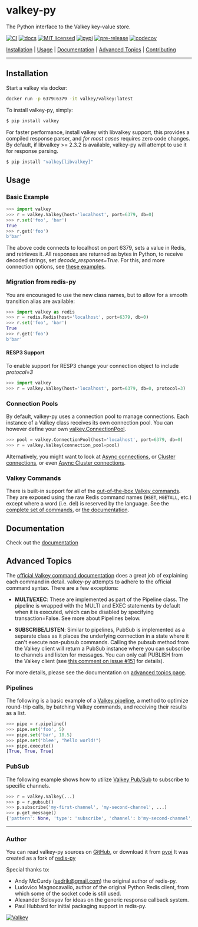 # valkey-py

The Python interface to the Valkey key-value store.

[![CI](https://github.com/valkey-io/valkey-py/workflows/CI/badge.svg)](https://github.com/valkey-io/valkey-py/actions?query=workflow%3ACI+branch%3Amain)
[![docs](https://readthedocs.org/projects/valkey-py/badge/?version=latest&style=flat)](https://valkey-py.readthedocs.io/en/latest/)
[![MIT licensed](https://img.shields.io/badge/license-MIT-blue.svg)](./LICENSE)
[![pypi](https://badge.fury.io/py/valkey.svg)](https://pypi.org/project/valkey/)
[![pre-release](https://img.shields.io/github/v/release/valkey-io/valkey-py?include_prereleases&label=latest-prerelease)](https://github.com/valkey-io/valkey-py/releases)
[![codecov](https://codecov.io/gh/valkey-io/valkey-py/branch/main/graph/badge.svg?token=yenl5fzxxr)](https://codecov.io/gh/valkey-io/valkey-py)

[Installation](#installation) |  [Usage](#usage) | [Documentation](#documentation) | [Advanced Topics](#advanced-topics) | [Contributing](https://github.com/valkey-io/valkey-py/blob/main/CONTRIBUTING.md)

---------------------------------------------

## Installation

Start a valkey via docker:

``` bash
docker run -p 6379:6379 -it valkey/valkey:latest
```

To install valkey-py, simply:

``` bash
$ pip install valkey
```

For faster performance, install valkey with libvalkey support, this provides a compiled response parser, and *for most cases* requires zero code changes.
By default, if libvalkey >= 2.3.2 is available, valkey-py will attempt to use it for response parsing.

``` bash
$ pip install "valkey[libvalkey]"
```

## Usage

### Basic Example

``` python
>>> import valkey
>>> r = valkey.Valkey(host='localhost', port=6379, db=0)
>>> r.set('foo', 'bar')
True
>>> r.get('foo')
b'bar'
```

The above code connects to localhost on port 6379, sets a value in Redis, and retrieves it. All responses are returned as bytes in Python, to receive decoded strings, set *decode_responses=True*.  For this, and more connection options, see [these examples](https://valkey-py.readthedocs.io/en/latest/examples.html).

### Migration from redis-py

You are encouraged to use the new class names, but to allow for a smooth transition alias are available:

``` python
>>> import valkey as redis
>>> r = redis.Redis(host='localhost', port=6379, db=0)
>>> r.set('foo', 'bar')
True
>>> r.get('foo')
b'bar'
```

#### RESP3 Support
To enable support for RESP3 change your connection object to include *protocol=3*

``` python
>>> import valkey
>>> r = valkey.Valkey(host='localhost', port=6379, db=0, protocol=3)
```

### Connection Pools

By default, valkey-py uses a connection pool to manage connections. Each instance of a Valkey class receives its own connection pool. You can however define your own [valkey.ConnectionPool](https://valkey-py.readthedocs.io/en/latest/connections.html#connection-pools).

``` python
>>> pool = valkey.ConnectionPool(host='localhost', port=6379, db=0)
>>> r = valkey.Valkey(connection_pool=pool)
```

Alternatively, you might want to look at [Async connections](https://valkey-py.readthedocs.io/en/latest/examples/asyncio_examples.html), or [Cluster connections](https://valkey-py.readthedocs.io/en/latest/connections.html#cluster-client), or even [Async Cluster connections](https://valkey-py.readthedocs.io/en/latest/connections.html#async-cluster-client).

### Valkey Commands

There is built-in support for all of the [out-of-the-box Valkey commands](https://valkey.io/commands). They are exposed using the raw Redis command names (`HSET`, `HGETALL`, etc.) except where a word (i.e. del) is reserved by the language. See the [complete set of commands](https://github.com/valkey-io/valkey-py/tree/main/valkey/commands), or [the documentation](https://valkey-py.readthedocs.io/en/latest/commands.html).

## Documentation

Check out the [documentation](https://valkey-py.readthedocs.io/en/latest/index.html)

## Advanced Topics

The [official Valkey command documentation](https://valkey.io/commands)
does a great job of explaining each command in detail. valkey-py attempts
to adhere to the official command syntax. There are a few exceptions:

-   **MULTI/EXEC**: These are implemented as part of the Pipeline class.
    The pipeline is wrapped with the MULTI and EXEC statements by
    default when it is executed, which can be disabled by specifying
    transaction=False. See more about Pipelines below.

-   **SUBSCRIBE/LISTEN**: Similar to pipelines, PubSub is implemented as
    a separate class as it places the underlying connection in a state
    where it can\'t execute non-pubsub commands. Calling the pubsub
    method from the Valkey client will return a PubSub instance where you
    can subscribe to channels and listen for messages. You can only call
    PUBLISH from the Valkey client (see [this comment on issue
    #151](https://github.com/redis/redis-py/issues/151#issuecomment-1545015)
    for details).

For more details, please see the documentation on [advanced topics page](https://valkey-py.readthedocs.io/en/latest/advanced_features.html).

### Pipelines

The following is a basic example of a [Valkey pipeline](https://valkey.io/topics/pipelining/), a method to optimize round-trip calls, by batching Valkey commands, and receiving their results as a list.


``` python
>>> pipe = r.pipeline()
>>> pipe.set('foo', 5)
>>> pipe.set('bar', 18.5)
>>> pipe.set('blee', "hello world!")
>>> pipe.execute()
[True, True, True]
```

### PubSub

The following example shows how to utilize [Valkey Pub/Sub](https://valkey.io/topics/pubsub/) to subscribe to specific channels.

``` python
>>> r = valkey.Valkey(...)
>>> p = r.pubsub()
>>> p.subscribe('my-first-channel', 'my-second-channel', ...)
>>> p.get_message()
{'pattern': None, 'type': 'subscribe', 'channel': b'my-second-channel', 'data': 1}
```


--------------------------

### Author

You can read valkey-py sources on [GitHub](https://github.com/valkey-io/valkey-py), or download it from [pypi](https://pypi.org/project/valkey/)
It was created as a fork of [redis-py](https://github.com/redis/redis-py)

Special thanks to:

-   Andy McCurdy (<sedrik@gmail.com>) the original author of redis-py.
-   Ludovico Magnocavallo, author of the original Python Redis client,
    from which some of the socket code is still used.
-   Alexander Solovyov for ideas on the generic response callback
    system.
-   Paul Hubbard for initial packaging support in redis-py.

[![Valkey](./docs/logo-valkey.png)](https://valkey.io/)
